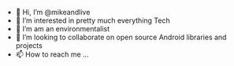 - 👋 Hi, I’m @mikeandlive
- 👀 I’m interested in pretty much everything Tech
- 🌱 I’m am an environmentalist
- 💞️ I’m looking to collaborate on open source Android libraries and projects 
- 📫 How to reach me ...

<!---
mikeandlive/mikeandlive is a ✨ special ✨ repository because its `README.md` (this file) appears on your GitHub profile.
You can click the Preview link to take a look at your changes.
--->
